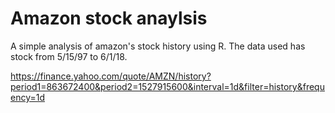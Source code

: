 Amazon stock anaylsis
===

A simple analysis of amazon's stock history using R. The data used has stock from 5/15/97 to 6/1/18.


https://finance.yahoo.com/quote/AMZN/history?period1=863672400&period2=1527915600&interval=1d&filter=history&frequency=1d  
